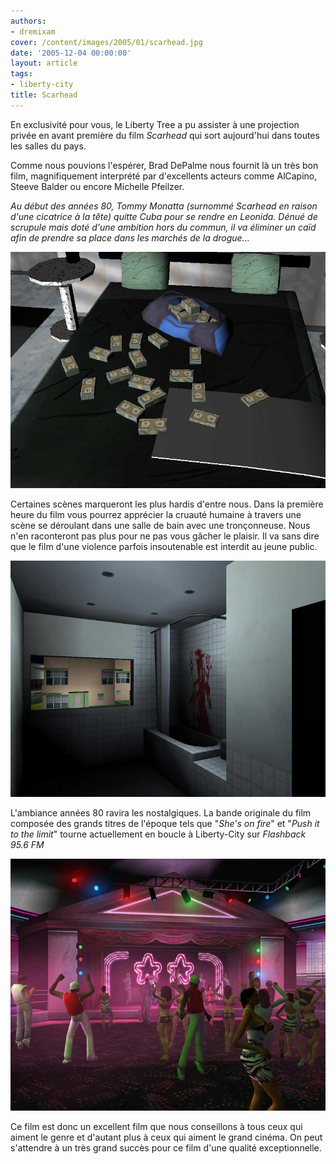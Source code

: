 ```yaml
---
authors:
- dremixam
cover: /content/images/2005/01/scarhead.jpg
date: '2005-12-04 00:00:00'
layout: article
tags:
- liberty-city
title: Scarhead
---
```



En exclusivité pour vous, le Liberty Tree a pu assister à une projection privée en avant première du film _Scarhead_ qui sort aujourd'hui dans toutes les salles du pays.

Comme nous pouvions l'espérer, Brad DePalme nous fournit là un très bon film, magnifiquement interprété par d'excellents acteurs comme AlCapino, Steeve Balder ou encore Michelle Pfeilzer.

_Au début des années 80, Tommy Monatta (surnommé Scarhead en raison d'une cicatrice à la tête) quitte Cuba pour se rendre en Leonida. Dénué de scrupule mais doté d'une ambition hors du commun, il va éliminer un caïd afin de prendre sa place dans les marchés de la drogue..._

![](/content/images/2005/01/scarhead3.jpg)

Certaines scènes marqueront les plus hardis d'entre nous. Dans la première heure du film vous pourrez apprécier la cruauté humaine à travers une scène se déroulant dans une salle de bain avec une tronçonneuse. Nous n'en raconteront pas plus pour ne pas vous gâcher le plaisir. Il va sans dire que le film d'une violence parfois insoutenable est interdit au jeune public.

![](/content/images/2005/01/scarhead4.jpg)

L'ambiance années 80 ravira les nostalgiques. La bande originale du film composée des grands titres de l'époque tels que "_She's on fire_" et "_Push it to the limit_" tourne actuellement en boucle à Liberty-City sur _Flashback 95.6 FM_

![](/content/images/2005/01/scarhead2.jpg)

Ce film est donc un excellent film que nous conseillons à tous ceux qui aiment le genre et d'autant plus à ceux qui aiment le grand cinéma. On peut s'attendre à un très grand succès pour ce film d'une qualité exceptionnelle.